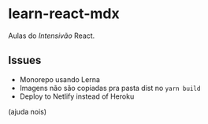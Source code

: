 # learn-react-mdx

Aulas do *Intensivão* React.

## Issues 

* Monorepo usando Lerna
* Imagens não são copiadas pra pasta dist no `yarn build`
* Deploy to Netlify instead of Heroku

(ajuda nois)